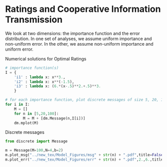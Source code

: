 # Ratings and Cooperative Information Transmission

We look at two dimensions: the importance function and the error distribution. In one set of analyses, we assume uniform importance and non-uniform error. In the other, we assume non-uniform importance and uniform error.

Numerical solutions for Optimal Ratings

```python
# importance function(s)
I = {
	'i1' : lambda x: x**3., 
	'i2' : lambda x: x**(-1.5),
	'i3' : lambda x: (6.*(x-.5)**2.+.5)**3.
	}

# for each importance function, plot discrete messages of size 5, 20, 100 
for i in I:
	M = []
	for n in [5,20,100]:
		M = M + [dm.Message(n,I[i])]
	dm.mplot(M)
```

Discrete messages

```python
from discrete import Message

m = Message(M=100,N=4,b=2)
m.plot_msg("../new_tex/Model_Figures/msg" + str(n) + ".pdf",title=False)
m.plot_err("../new_tex/Model_Figures/err" + str(n) + ".pdf",2.,6.,title=False)
```
